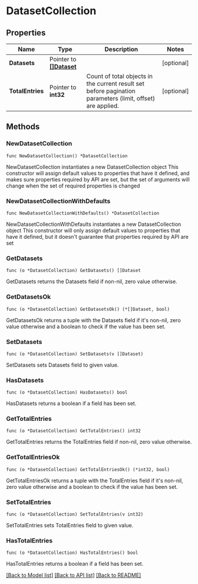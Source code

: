 # DatasetCollection

## Properties

Name | Type | Description | Notes
------------ | ------------- | ------------- | -------------
**Datasets** | Pointer to [**[]Dataset**](Dataset.md) |  | [optional] 
**TotalEntries** | Pointer to **int32** | Count of total objects in the current result set before pagination parameters (limit, offset) are applied.  | [optional] 

## Methods

### NewDatasetCollection

`func NewDatasetCollection() *DatasetCollection`

NewDatasetCollection instantiates a new DatasetCollection object
This constructor will assign default values to properties that have it defined,
and makes sure properties required by API are set, but the set of arguments
will change when the set of required properties is changed

### NewDatasetCollectionWithDefaults

`func NewDatasetCollectionWithDefaults() *DatasetCollection`

NewDatasetCollectionWithDefaults instantiates a new DatasetCollection object
This constructor will only assign default values to properties that have it defined,
but it doesn't guarantee that properties required by API are set

### GetDatasets

`func (o *DatasetCollection) GetDatasets() []Dataset`

GetDatasets returns the Datasets field if non-nil, zero value otherwise.

### GetDatasetsOk

`func (o *DatasetCollection) GetDatasetsOk() (*[]Dataset, bool)`

GetDatasetsOk returns a tuple with the Datasets field if it's non-nil, zero value otherwise
and a boolean to check if the value has been set.

### SetDatasets

`func (o *DatasetCollection) SetDatasets(v []Dataset)`

SetDatasets sets Datasets field to given value.

### HasDatasets

`func (o *DatasetCollection) HasDatasets() bool`

HasDatasets returns a boolean if a field has been set.

### GetTotalEntries

`func (o *DatasetCollection) GetTotalEntries() int32`

GetTotalEntries returns the TotalEntries field if non-nil, zero value otherwise.

### GetTotalEntriesOk

`func (o *DatasetCollection) GetTotalEntriesOk() (*int32, bool)`

GetTotalEntriesOk returns a tuple with the TotalEntries field if it's non-nil, zero value otherwise
and a boolean to check if the value has been set.

### SetTotalEntries

`func (o *DatasetCollection) SetTotalEntries(v int32)`

SetTotalEntries sets TotalEntries field to given value.

### HasTotalEntries

`func (o *DatasetCollection) HasTotalEntries() bool`

HasTotalEntries returns a boolean if a field has been set.


[[Back to Model list]](../README.md#documentation-for-models) [[Back to API list]](../README.md#documentation-for-api-endpoints) [[Back to README]](../README.md)


